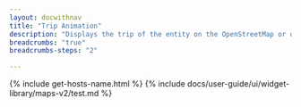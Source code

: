 ```yaml
---
layout: docwithnav
title: "Trip Animation"
description: "Displays the trip of the entity on the OpenStreetMap or other map providers. Allows to scroll and animate the movement of the entity. Highly customizable via custom markers, marker tooltips, and widget actions."
breadcrumbs: "true"
breadcrumbs-steps: "2"

---
```

{% include get-hosts-name.html %}
{% include docs/user-guide/ui/widget-library/maps-v2/test.md %}
